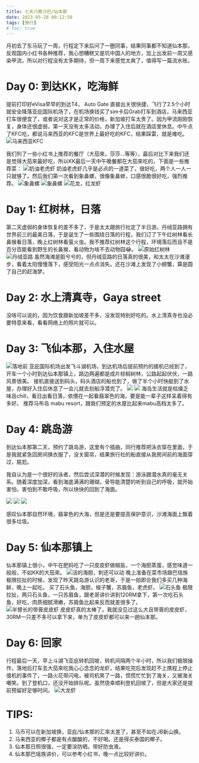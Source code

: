 ```yaml
---
title: 七天六晚沙巴/仙本那
date: 2023-05-28 00:12:58
tags: [旅行]
# toc: true
---
```

月初去了东马玩了一周，行程定下来后问了一圈同事，结果同事都不知道仙本那，反观国内小红书各种推荐，我心想糟糕又是坑中国人的地方，加上出发前一周又感染甲流，所以对行程没有太多期待，但一周下来感觉太爽了，值得写一篇流水账。

<!--more-->

# Day 0: 到达KK，吃海鲜
提前打印好eVisa早早的到达T4， Auto Gate 直接出关很快捷，飞行了2.5个小时就安全降落亚庇国际机场了，在机场换钱买了sim卡后Grab打车到酒店，马来西亚打车很便宜了，或者说对这才是正常的价格，新加坡打车太贵了。因为甲流刚刚恢复，身体还很虚弱，第一天没有太多活动，办理了入住后就在酒店里休息。中午点了KFC吃，都说马来西亚的KFC是世界上最好吃的KFC，结果踩雷，就是难吃。
![马来西亚KFC](/images/IMG_6192.jpg)

我们列了一些小红书上推荐的餐厅（大茄來，莎莎...等等），最后对比下来我们还是觉得大茄來最好吃，所以KK最后一天中午晚餐都在大茄來吃的，下面是一些推荐菜：
![奶油老虎虾](/images/IMG_6316.jpg)
奶油老虎虾几乎是必点的一道菜了，很好吃，两个人一人一只就够了。然后我们第一次看到象鼻螺，很像象鼻蚌，口感很脆很好吃，强烈推荐。
![象鼻螺](/images/IMG_6181.jpg) ![象鼻螺](/images/IMG_1738.jpg)
![花龙，红龙虾](/images/IMG_6180.jpg)

# Day 1: 红树林，日落
第二天虚弱的身体恢复的差不多了，于是太太跟旅行社定了半日游。丹绒亚路拥有世界前三的最美日落，于是诞生了一些围绕日落的行程，我们订了下午红树林看长鼻猴看日落，晚上红树林看萤火虫。我不推荐红树林这个行程，环境落后而且不是百分百能看到野生的长鼻猴，看动物为啥不去动物园😂。
![原始红树林](/images/IMG_6329.jpg)
![丹绒亚路](/images/2C9C4A02-D3B2-4C7F-BA3A-6389C3287D64-9615-0000078D53D6D4AE.JPG)
虽然海滩是脏兮兮的，但丹绒亚路的日落真的很美，和太太在沙滩漫步，看着太阳慢慢落下，感受阳光一点点消失。还在沙滩上发现了小螃蟹，算是圆了自己的赶海梦。

# Day 2: 水上清真寺，Gaya street
没啥可以说的，因为饮食跟新加坡差不多，没发现特别好吃的。水上清真寺也没必要特意来看，看看网络上的照片就可以。

# Day 3: 飞仙本那，入住水屋
![落地前](/images/IMG_6502.jpg)
亚庇国际机场出发飞斗湖机场，到达机场后提前预约的接机已经到了，开车一个小时到达仙本那镇上，路边两遍都是成片棕榈树林，公路起起伏伏，一路风景很美。
接机直接送到码头，码头酒店的船也到了，做了半个小时快艇到了水屋，办理好入住后休息了一会儿就去划船浮潜完了。
![](/images/IMG_6514.jpg)
![](/images/IMG_6624.jpg)
海岛生活就是枯燥乏味且chill，看日出看日落，依偎在一起看翡翠色的海，要是能一辈子这样呆着得有多好。
推荐马布岛 mabu resort，跟我们预定的水屋比起来mabu高档太多了。

# Day 4: 跳岛游
到达仙本那第二天，预约了跳岛游，这里有个插曲，同行推荐把泳衣穿在里面，于是我就紧急回房间换衣服了，没关窗帘，结果旅行社的船直接从我房间前的海面穿过，尴尬。

我自认为是一个很好的泳者，然后尝试深潜的时候发现：游泳跟潜水真的毫无关系。随着深度加深，看到海底满满的珊瑚，骨导能清楚的听到自己的呼吸，就开始害怕，害怕到不敢呼吸，所以快快的回到了海面。

![](/images/IMG_6588.jpg)
![](/images/91602a1c1fdf1c2b37f681ae8abdb961.JPG)
![](/images/1a947ae8e0b993dbe2bf1660c2cd6c8c.JPG)


感叹仙本那自然环境，翡翠色的大海，但是还是要提高保护意识，沙滩海面上飘着很多垃圾。

# Day 5: 仙本那镇上
仙本那镇上很小，中午在肥妈吃了一只皮皮虾做椒盐，一个海胆蒸蛋，感觉味道一般般，不如KK的大茄來。
![活的海胆，刺还可以动](/images/IMG_6679.jpg)
晚上准备在菜市场跟巴瑶族极限拉扯的时候，发现了昨天跳岛游认识的老哥，于是一拍即合我们多买几种海鲜，晚上一起吃。
买了石头鱼，海胆，梭子蟹，苏眉鱼，老虎虾。
![石头鱼](/images/IMG_6701.jpg)
极限拉扯，两只石头鱼，一只苏眉鱼，跟老哥讲价讲到120RM拿下，第一次吃石头鱼，好吃，肉质细腻滑嫩，苏眉鱼比起来反而就差很多了。
![半臂长的带膏皮皮虾](/images/IMG_6687.jpg)
皮皮虾真的太棒了，我就没见过这么大且带膏的皮皮虾，30RM一只差不多可以拿下来，单为了皮皮虾都可以来一趟仙本那。


# Day 6: 回家
行程最后一天，早上斗湖飞亚庇转机回坡，转机间隔两个半小时，所以我们极限操作，落地后打车去大茄來吃我心心念念的龙虾。结果吃完后发现赶不上携程上停止值机的事件了，一路火花带闪电，被司机笑了一路，慌慌忙忙到了海关，又被海关嘲笑。到了登机口，还没开始排队呢。虽然侥幸顺利登机回坡了，但是大家还是提前预留好足够时间。
![大龙虾](/images/IMG_6737.jpg)


# TIPS:
1. 马币可以在新加坡换，亚庇/仙本那的汇率太差了，甚至不如在JB新山换。
2. 马来西亚的椰子都是有点酸酸的，不好喝。还是得买泰国的椰子。
3. 仙本那日照很强，一定要涂防晒，带好防虫液。
4. 仙本那巴瑶族讲价，可以参考小红书，晚一点比较好讲价。

